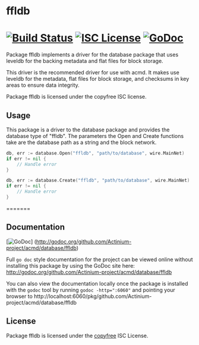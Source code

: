 ffldb
=====

[![Build Status](https://travis-ci.org/Actinium-project/acmd.png?branch=master)](https://travis-ci.org/Actinium-project/acmd)
[![ISC License](http://img.shields.io/badge/license-ISC-blue.svg)](http://copyfree.org)
[![GoDoc](https://godoc.org/github.com/Actinium-project/acmd/database/ffldb?status.png)](http://godoc.org/github.com/Actinium-project/acmd/database/ffldb)
=======

Package ffldb implements a driver for the database package that uses leveldb for
the backing metadata and flat files for block storage.

This driver is the recommended driver for use with acmd.  It makes use leveldb
for the metadata, flat files for block storage, and checksums in key areas to
ensure data integrity.

Package ffldb is licensed under the copyfree ISC license.

## Usage

This package is a driver to the database package and provides the database type
of "ffldb".  The parameters the Open and Create functions take are the
database path as a string and the block network.

```Go
db, err := database.Open("ffldb", "path/to/database", wire.MainNet)
if err != nil {
	// Handle error
}
```

```Go
db, err := database.Create("ffldb", "path/to/database", wire.MainNet)
if err != nil {
	// Handle error
}
```

=======
## Documentation

[![GoDoc](https://godoc.org/github.com/Actinium-project/acmd/database/ffldb?status.png)]
(http://godoc.org/github.com/Actinium-project/acmd/database/ffldb)

Full `go doc` style documentation for the project can be viewed online without
installing this package by using the GoDoc site here:
http://godoc.org/github.com/Actinium-project/acmd/database/ffldb

You can also view the documentation locally once the package is installed with
the `godoc` tool by running `godoc -http=":6060"` and pointing your browser to
http://localhost:6060/pkg/github.com/Actinium-project/acmd/database/ffldb

## License

Package ffldb is licensed under the [copyfree](http://copyfree.org) ISC
License.

